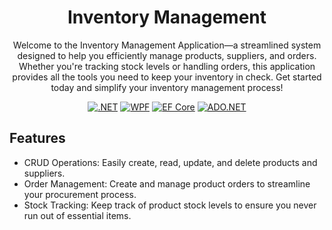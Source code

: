 <div align="center">
  <h1>Inventory Management</h1>
</div>
<div align="center">
  <p>
  Welcome to the Inventory Management Application—a streamlined system designed to help you efficiently manage products, suppliers, and orders. Whether you're tracking stock levels or handling orders, this application provides all the tools you need to keep your inventory in check. Get started today and simplify your inventory management process! 
  </p>
  
  <a href="">![ .NET](https://img.shields.io/badge/.NET-8-blue?style=flat)</a>
  <a href="">![WPF](https://img.shields.io/badge/WPF-7-blueviolet?style=flat)</a>
  <a href="">![EF Core](https://img.shields.io/badge/EF%20Core-8-green?style=flat)</a>
  <a href="">![ADO.NET](https://img.shields.io/badge/ADO.NET-8-orange?style=flat)</a>

</div>

## Features

- CRUD Operations: Easily create, read, update, and delete products and suppliers.
- Order Management: Create and manage product orders to streamline your procurement process.
- Stock Tracking: Keep track of product stock levels to ensure you never run out of essential items.
